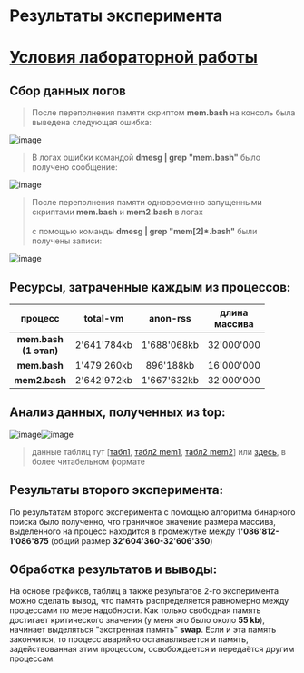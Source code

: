 # Результаты эксперимента	

# [Условия лабораторной работы](./Experiment.md)

## Сбор данных логов 	

> После переполнения памяти скриптом **mem.bash** на консоль была выведена следующая ошибка:

![image](https://user-images.githubusercontent.com/71635718/100548169-fce27d80-327b-11eb-8b88-7f74dc7f4dfb.png)	


> В логах ошибки командой **dmesg | grep "mem.bash"** было получено сообщение:

![image](https://user-images.githubusercontent.com/71635718/100548212-31563980-327c-11eb-9375-f9835dc7709d.png)	


> После переполнения памяти одновременно запущенными скриптами **mem.bash** и **mem2.bash** в логах <br>	
с помощью команды **dmesg | grep "mem[2]*.bash"** были получены записи:

![image](https://user-images.githubusercontent.com/71635718/100549804-30c2a080-3286-11eb-9d41-cb226842043c.png)	


## Ресурсы, затраченные каждым из процессов:	

|          процесс         |   total-vm  |   anon-rss  | длина<br>массива  |	
|:------------------------:|:-----------:|:-----------:|:-----------------:|	
| **mem.bash<br>(1 этап)** | 2'641'784kb | 1'688'068kb |     32'000'000    |	
|       **mem.bash**       | 1'479'260kb |  896'188kb  |     16'000'000    |	
|       **mem2.bash**      | 2'642'972kb | 1'667'632kb |     32'000'000    |	


## Анализ данных, полученных из top:	
![image](https://user-images.githubusercontent.com/71635718/100557397-efe47f00-32b9-11eb-85e8-884791184b60.png)![image](https://user-images.githubusercontent.com/71635718/100558133-17d5e180-32be-11eb-85fd-b5780fa7a8fe.png)	

> данные таблиц тут [[табл1](https://github.com/VitalDikov/ITMO-Projects-OS/blob/master/lab5/exp1/table1), [табл2 mem1](https://github.com/VitalDikov/ITMO-Projects-OS/blob/master/lab5/exp1/table1_1), [табл2 mem2](https://github.com/VitalDikov/ITMO-Projects-OS/blob/master/lab5/exp1/table1_2)] или [здесь](https://docs.google.com/spreadsheets/d/1HLdAqzLY6ojRUSsi68wGGaFyfhxTBNpa3wSHKE-CfCo/edit#gid=0), в более читабельном формате	
## Результаты второго эксперимента:	
По результатам второго эксперимента с помощью алгоритма бинарного поиска было полученно, что граничное значение размера массива, выделенного на процесс находится в промежутке между **1'086'812-1'086'875** (общий размер **32'604'360-32'606'350**)	

## Обработка результатов и выводы: 	
На основе графиков, таблиц а также результатов 2-го эксперимента можно сделать вывод, что память распределяется равномерно между процессами по мере надобности. Как только свободная память достигает критического значения (у меня это было около **55 kb**), начинает выделяться "экстренная память" **swap**. Если и эта память закончится, то процесс аварийно останавливается и память, задействованная этим процессом, освобождается и передаётся другим процессам. 
